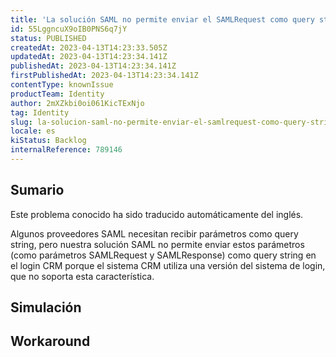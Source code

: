 ```yaml
---
title: 'La solución SAML no permite enviar el SAMLRequest como query string en el login del CRM'
id: 55LggncuX9oIB0PNS6q7jY
status: PUBLISHED
createdAt: 2023-04-13T14:23:33.505Z
updatedAt: 2023-04-13T14:23:34.141Z
publishedAt: 2023-04-13T14:23:34.141Z
firstPublishedAt: 2023-04-13T14:23:34.141Z
contentType: knownIssue
productTeam: Identity
author: 2mXZkbi0oi061KicTExNjo
tag: Identity
slug: la-solucion-saml-no-permite-enviar-el-samlrequest-como-query-string-en-el-login-del-crm
locale: es
kiStatus: Backlog
internalReference: 789146
---
```


## Sumario

<div class="alert alert-info">
  <p>Este problema conocido ha sido traducido automáticamente del inglés.</p>
</div>


Algunos proveedores SAML necesitan recibir parámetros como query string, pero nuestra solución SAML no permite enviar estos parámetros (como parámetros SAMLRequest y SAMLResponse) como query string en el login CRM porque el sistema CRM utiliza una versión del sistema de login, que no soporta esta característica.


##

## Simulación



## Workaround




